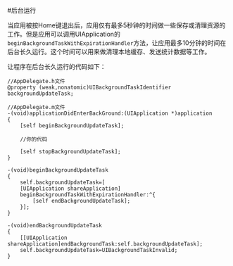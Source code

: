 #后台运行

当应用被按Home键退出后，应用仅有最多5秒钟的时间做一些保存或清理资源的工作。但是应用可以调用UIApplication的`beginBackgroundTaskWithExpirationHandler`方法，让应用最多10分钟的时间在后台长久运行。这个时间可以用来做清理本地缓存、发送统计数据等工作。

让程序在后台长久运行的代码如下：

	//AppDelegate.h文件
	@property (weak,nonatomic)UIBackgroundTaskIdentifier backgroundUpdateTask;
	
	//AppDelegate.m文件
	-(void)applicationDidEnterBackGround:(UIApplication *)application
	{
		[self beginBackgroundUpdateTask];
		
		//你的代码
		
		[self stopBackgroundUpdateTask];
	}
	
	-(void)beginBackgroundUpdateTask
	{
		self.backgroundUpdateTask=[
		[UIApplication shareApplication]
		beginBackgroundTaskWithExpirationHandler:^{
			[self endBackgroundUpdateTask];
		}];
	}
	
	-(void)endBackgroundUpdateTask
	{
		[[UIApplication shareApplication]endBackgroundTask:self.backgroundUpdateTask];
		self.backgroundUpdateTask=UIBackgroundTaskInvalid;
	}